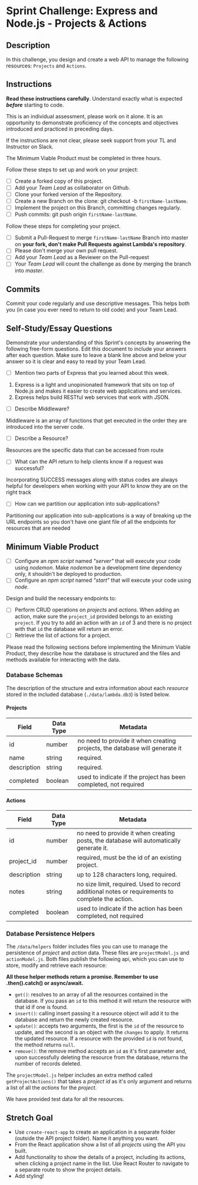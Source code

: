 # Sprint Challenge: Express and Node.js - Projects & Actions

## Description

In this challenge, you design and create a web API to manage the following resources: `Projects` and `Actions`.

## Instructions

**Read these instructions carefully**. Understand exactly what is expected **_before_** starting to code.

This is an individual assessment, please work on it alone. It is an opportunity to demonstrate proficiency of the concepts and objectives introduced and practiced in preceding days.

If the instructions are not clear, please seek support from your TL and Instructor on Slack.

The Minimum Viable Product must be completed in three hours.

Follow these steps to set up and work on your project:

- [ ] Create a forked copy of this project.
- [ ] Add your _Team Lead_ as collaborator on Github.
- [ ] Clone your forked version of the Repository.
- [ ] Create a new Branch on the clone: git checkout -b `firstName-lastName`.
- [ ] Implement the project on this Branch, committing changes regularly.
- [ ] Push commits: git push origin `firstName-lastName`.

Follow these steps for completing your project.

- [ ] Submit a Pull-Request to merge `firstName-lastName` Branch into master on **your fork, don't make Pull Requests against Lambda's repository**.
- [ ] Please don't merge your own pull request.
- [ ] Add your _Team Lead_ as a Reviewer on the Pull-request
- [ ] Your _Team Lead_ will count the challenge as done by merging the branch into _master_.

## Commits

Commit your code regularly and use descriptive messages. This helps both you (in case you ever need to return to old code) and your Team Lead.

## Self-Study/Essay Questions

Demonstrate your understanding of this Sprint's concepts by answering the following free-form questions. Edit this document to include your answers after each question. Make sure to leave a blank line above and below your answer so it is clear and easy to read by your Team Lead.

- [ ] Mention two parts of Express that you learned about this week.

1. Express is a light and unopinionated framework that sits on top of Node.js and makes it easier to create web applications and services.
2. Express helps build RESTful web services that work with JSON.

- [ ] Describe Middleware?

Middleware is an array of functions that get executed in the order they are introduced into the server code.

- [ ] Describe a Resource?

Resources are the specific data that can be accessed from route

- [ ] What can the API return to help clients know if a request was successful?

Incorporating SUCCESS messages along with status codes are always helpful for developers when working with your API to know they are on the right track

- [ ] How can we partition our application into sub-applications?

Partitioning our application into sub-applications is a way of breaking up the URL endpoints so you don't have one giant file of all the endpoints for resources that are needed

## Minimum Viable Product

- [ ] Configure an _npm script_ named _"server"_ that will execute your code using _nodemon_. Make _nodemon_ be a development time dependency only, it shouldn't be deployed to production.
- [ ] Configure an _npm script_ named _"start"_ that will execute your code using _node_.

Design and build the necessary endpoints to:

- [ ] Perform CRUD operations on _projects_ and _actions_. When adding an action, make sure the `project_id` provided belongs to an existing `project`. If you try to add an action with an `id` of 3 and there is no project with that `id` the database will return an error.
- [ ] Retrieve the list of actions for a project.

Please read the following sections before implementing the Minimum Viable Product, they describe how the database is structured and the files and methods available for interacting with the data.

### Database Schemas

The description of the structure and extra information about each _resource_ stored in the included database (`./data/lambda.db3`) is listed below.

#### Projects

| Field       | Data Type | Metadata                                                                    |
| ----------- | --------- | --------------------------------------------------------------------------- |
| id          | number    | no need to provide it when creating projects, the database will generate it |
| name        | string    | required.                                                                   |
| description | string    | required.                                                                   |
| completed   | boolean   | used to indicate if the project has been completed, not required            |

#### Actions

| Field       | Data Type | Metadata                                                                                         |
| ----------- | --------- | ------------------------------------------------------------------------------------------------ |
| id          | number    | no need to provide it when creating posts, the database will automatically generate it.          |
| project_id  | number    | required, must be the id of an existing project.                                                 |
| description | string    | up to 128 characters long, required.                                                             |
| notes       | string    | no size limit, required. Used to record additional notes or requirements to complete the action. |
| completed   | boolean   | used to indicate if the action has been completed, not required                                  |

### Database Persistence Helpers

The `/data/helpers` folder includes files you can use to manage the persistence of _project_ and _action_ data. These files are `projectModel.js` and `actionModel.js`. Both files publish the following api, which you can use to store, modify and retrieve each resource:

**All these helper methods return a promise. Remember to use .then().catch() or async/await.**

- `get()`: resolves to an array of all the resources contained in the database. If you pass an `id` to this method it will return the resource with that id if one is found.
- `insert()`: calling insert passing it a resource object will add it to the database and return the newly created resource.
- `update()`: accepts two arguments, the first is the `id` of the resource to update, and the second is an object with the `changes` to apply. It returns the updated resource. If a resource with the provided `id` is not found, the method returns `null`.
- `remove()`: the remove method accepts an `id` as it's first parameter and, upon successfully deleting the resource from the database, returns the number of records deleted.

The `projectModel.js` helper includes an extra method called `getProjectActions()` that takes a _project id_ as it's only argument and returns a list of all the _actions_ for the _project_.

We have provided test data for all the resources.

## Stretch Goal

- Use `create-react-app` to create an application in a separate folder (outside the API project folder). Name it anything you want.
- From the React application show a list of all _projects_ using the API you built.
- Add functionality to show the details of a project, including its actions, when clicking a project name in the list. Use React Router to navigate to a separate route to show the project details.
- Add styling!
